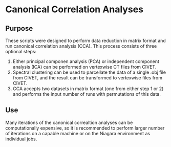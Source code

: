# Canonical Correlation Analyses

## Purpose
These scripts were designed to perform data reduction in matrix format and run canonical correlation analysis (CCA). This process consists of three optional steps:
  1. Either principal componen analysis (PCA) or independent component analysis (ICA) can be performed on vertexwise CT files from CIVET.
  2. Spectral clustering can be used to parcellate the data of a single .obj file from CIVET, and the result can be transformed to vertexwise files from CIVET.
  3. CCA accepts two datasets in matrix format (one from either step 1 or 2) and performs the input number of runs with permutations of this data.

## Use
Many iterations of the canonical correaltion analyses can be computationally expensive, so it is recommended to perform larger number of iterations on a capable machine or on the Niagara environment as individual jobs.
